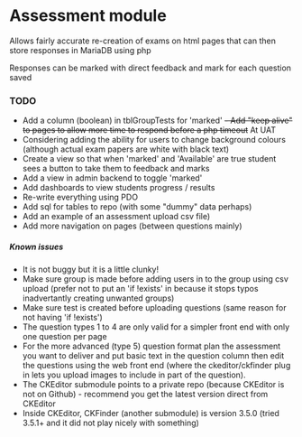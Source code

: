 # Assessment module

Allows fairly accurate re-creation of exams on html pages that can 
then store responses in MariaDB using php

Responses can be marked with direct feedback and mark for each 
question saved

### TODO

- Add a column (boolean) in tblGroupTests for 'marked'
~~- Add "keep alive" to pages to allow more time to respond before a php timeout~~ At UAT
- Considering adding the ability for users to change background colours (although actual exam papers are white with black text)
- Create a view so that when 'marked' and 'Available' are true student 
sees a button to take them to feedback and marks
- Add a view in admin backend to toggle 'marked'
- Add dashboards to view students progress / results
- Re-write everything using PDO
- Add sql for tables to repo (with some "dummy" data perhaps)
- Add an example of an assessment upload csv file)
- Add more navigation on pages (between questions mainly)

##### Known issues

- It is not buggy but it is a little clunky!
- Make sure group is made before adding users in to the group using csv upload (prefer not to put an 'if !exists' in because it stops typos inadvertantly creating unwanted groups)
- Make sure test is created before uploading questions (same reason for not having 'if !exists')
- The question types 1 to 4 are only valid for a simpler front end with only one question per page
- For the more advanced (type 5) question format plan the assessment you want to deliver and put basic text in the question column then edit the questions using the web front end (where the ckeditor/ckfinder plug in lets you upload images to include in part of the question).
- The CKEditor submodule points to a private repo (because CKEditor is not on Github) - recommend you get the latest version direct from CKEditor
- Inside CKEditor, CKFinder (another submodule) is version 3.5.0 (tried 3.5.1+ and it did not play nicely with something)
